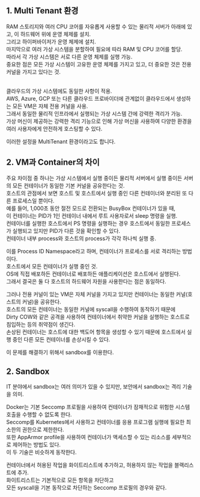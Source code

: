 ## 1. Multi Tenant 환경
RAM 스토리지와 여러 CPU 코어를 자유롭게 사용할 수 있는 물리적 서버가 아래에 있고, 이 하드웨어 위에 운영 체제를 설치.</br>
그리고 하이퍼바이저가 운영 체제에 설치.</br>
마지막으로 여러 가상 시스템을 분할하여 필요에 따라 RAM 및 CPU 코어를 할당.</br>
따라서 각 가상 시스템은 서로 다른 운영 체제를 실행 가능. </br>
중요한 점은 모든 가상 시스템이 고유한 운영 체제를 가지고 있고, 더 중요한 것은 전용 커널을 가지고 있다는 것.</br></br>

클라우드의 가상 시스템에도 동일한 사항이 적용.  
AWS, Azure, GCP 또는 다른 클라우드 프로바이더에 관계없이 클라우드에서 생성하는 모든 VM은 자체 전용 커널을 사용.  
그래서 동일한 물리적 인프라에서 실행되는 가상 시스템 간에 강력한 격리가 가능.  
가상 머신이 제공하는 강력한 격리 기능으로 인해 가상 머신을 사용하여 다양한 환경을 여러 사용자에게 안전하게 호스팅할 수 있다.  

이러한 설정을 MultiTenant 환경이라고도 합니다.

## 2. VM과 Container의 차이
주요 차이점 중 하나는 가상 시스템에서 실행 중이든 물리적 서버에서 실행 중이든 서버의 모든 컨테이너가 동일한 기본 커널을 공유한다는 것.  
호스트의 관점에서 보면 호스트 및 호스트에서 실행 중인 다른 컨테이너와 분리된 또 다른 프로세스일 뿐이다.  
예를 들어, 1,000초 동안 절전 모드로 전환되는 BusyBox 컨테이너가 있을 때,  
이 컨테이너는 PID가 1인 컨테이너 내에서 루트 사용자로서 sleep 명령을 실행.  
컨테이너를 실행한 호스트에서 PS 명령을 실행하는 경우 호스트에서 동일한 프로세스가 실행되고 있지만 PID가 다른 것을 확인할 수 있다.  
컨테이너 내부 process와 호스트의 process가 각각 하나씩 실행 중.  

이를 Process ID Namespace라고 하며, 컨테이너가 프로세스를 서로 격리하는 방법이다.  
호스트에서 모든 컨테이너가 실행 중인 것.  
OS에 직접 배포하든 컨테이너로 배포하든 애플리케이션은 호스트에서 실행된다.  
그래서 결국은 둘 다 호스트의 하드웨어 자원을 사용한다는 점은 동일하다.  

그러나 전용 커널이 있는 VM은 자체 커널을 가지고 있지만 컨테이너는 동일한 커널(호스트의 커널)을 공유한다.  
호스트의 모든 컨테이너는 동일한 커널에 syscall을 수행하여 동작하기 때문에  
Dirty COW와 같은 공격을 사용하여 컨테이너에서 취약한 커널을 실행하는 호스트로 침입하는 등의 취약점이 생긴다.  
손상된 컨테이너는 호스트에 대한 백도어 항목을 생성할 수 있기 때문에 호스트에서 실행 중인 다른 모든 컨테이너를 손상시킬 수 있다.    

이 문제를 해결하기 위해서 sandbox를 이용한다.    

## 2. Sandbox
IT 분야에서 sandbox는 여러 의미가 있을 수 있지만, 보안에서 sandbox는 격리 기술을 의미.    

Docker는 기본 Seccomp 프로필을 사용하여 컨테이너가 잠재적으로 위험한 시스템 호출을 수행할 수 없도록 한다.  
Seccomp를 Kubernetes에서 사용하고 컨테이너를 응용 프로그램 실행에 필요한 최소한의 권한으로 제한한다.  
또한 AppArmor profile을 사용하여 컨테이너가 액세스할 수 있는 리소스를 세부적으로 제어하는 방법도 있다.  
이 두 기술은 비슷하게 동작한다.    

컨테이너에서 허용된 작업을 화이트리스트에 추가하고, 허용하지 않는 작업을 블랙리스트에 추가.  
화이트리스트는 기본적으로 모든 항목을 차단하고  
모든 syscall을 기본 동작으로 차단하는 Seccomp 프로필의 경우와 같다.  
